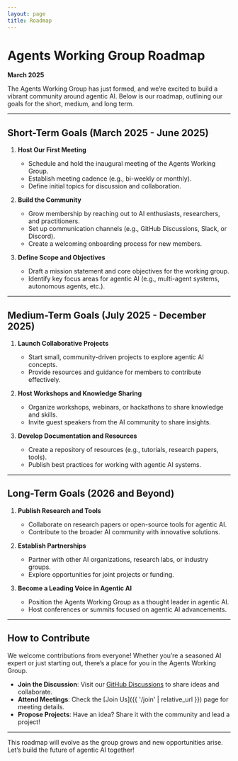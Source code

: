 ```yaml
---
layout: page  
title: Roadmap 
---
```

# Agents Working Group Roadmap    
**March 2025**    
  
The Agents Working Group has just formed, and we’re excited to build a vibrant 
community around agentic AI. Below is our roadmap, outlining our goals for the 
short, medium, and long term.  
  
---  
  
## Short-Term Goals (March 2025 - June 2025)    
1. **Host Our First Meeting**    
   - Schedule and hold the inaugural meeting of the Agents Working Group.    
   - Establish meeting cadence (e.g., bi-weekly or monthly).    
   - Define initial topics for discussion and collaboration.    
  
2. **Build the Community**    
   - Grow membership by reaching out to AI enthusiasts, researchers, and practitioners.    
   - Set up communication channels (e.g., GitHub Discussions, Slack, or Discord).    
   - Create a welcoming onboarding process for new members.    
  
3. **Define Scope and Objectives**    
   - Draft a mission statement and core objectives for the working group.    
   - Identify key focus areas for agentic AI (e.g., multi-agent systems, autonomous agents, etc.).    
  
---  
  
## Medium-Term Goals (July 2025 - December 2025)    
1. **Launch Collaborative Projects**    
   - Start small, community-driven projects to explore agentic AI concepts.    
   - Provide resources and guidance for members to contribute effectively.    
  
2. **Host Workshops and Knowledge Sharing**    
   - Organize workshops, webinars, or hackathons to share knowledge and skills.    
   - Invite guest speakers from the AI community to share insights.    
  
3. **Develop Documentation and Resources**    
   - Create a repository of resources (e.g., tutorials, research papers, tools).    
   - Publish best practices for working with agentic AI systems.    
  
---  
  
## Long-Term Goals (2026 and Beyond)    
1. **Publish Research and Tools**    
   - Collaborate on research papers or open-source tools for agentic AI.    
   - Contribute to the broader AI community with innovative solutions.    
  
2. **Establish Partnerships**    
   - Partner with other AI organizations, research labs, or industry groups.    
   - Explore opportunities for joint projects or funding.    
  
3. **Become a Leading Voice in Agentic AI**    
   - Position the Agents Working Group as a thought leader in agentic AI.    
   - Host conferences or summits focused on agentic AI advancements.    
  
---  
  
## How to Contribute    
We welcome contributions from everyone! Whether you’re a seasoned AI expert or just starting out, there’s a place for you in the Agents Working Group.    
  
- **Join the Discussion**: Visit our [GitHub Discussions](https://github.com/The-AI-Alliance/agents-wg/discussions) to share ideas and collaborate.    
- **Attend Meetings**: Check the [Join Us]({{ '/join' | relative_url }}) page for meeting details.    
- **Propose Projects**: Have an idea? Share it with the community and lead a project!    
  
---  
  
This roadmap will evolve as the group grows and new opportunities arise. Let’s build the future of agentic AI together!    
